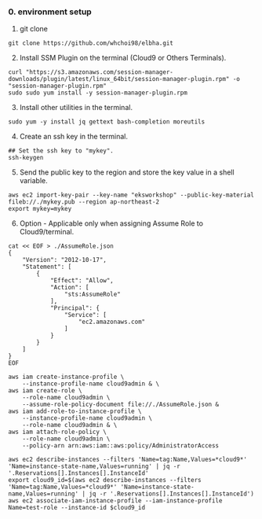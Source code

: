 ### 0. environment setup

1. git clone

```
git clone https://github.com/whchoi98/elbha.git

```

2. Install SSM Plugin on the terminal (Cloud9 or Others Terminals). 

```
curl "https://s3.amazonaws.com/session-manager-downloads/plugin/latest/linux_64bit/session-manager-plugin.rpm" -o "session-manager-plugin.rpm"
sudo sudo yum install -y session-manager-plugin.rpm

```

3. Install other utilities in the terminal.

```
sudo yum -y install jq gettext bash-completion moreutils

```

4. Create an ssh key in the terminal.

```
## Set the ssh key to "mykey".
ssh-keygen

```

5. Send the public key to the region and store the key value in a shell variable.

```
aws ec2 import-key-pair --key-name "eksworkshop" --public-key-material fileb://./mykey.pub --region ap-northeast-2
export mykey=mykey

```

6. Option - Applicable only when assigning Assume Role to Cloud9/terminal.

```
cat << EOF > ./AssumeRole.json
{
    "Version": "2012-10-17",
    "Statement": [
        {
            "Effect": "Allow",
            "Action": [
                "sts:AssumeRole"
            ],
            "Principal": {
                "Service": [
                    "ec2.amazonaws.com"
                ]
            }
        }
    ]
}
EOF

```

```
aws iam create-instance-profile \
    --instance-profile-name cloud9admin & \
aws iam create-role \
    --role-name cloud9admin \
    --assume-role-policy-document file://./AssumeRole.json &
aws iam add-role-to-instance-profile \
    --instance-profile-name cloud9admin \
    --role-name cloud9admin & \
aws iam attach-role-policy \
    --role-name cloud9admin \
    --policy-arn arn:aws:iam::aws:policy/AdministratorAccess

```

```
aws ec2 describe-instances --filters 'Name=tag:Name,Values=*cloud9*' 'Name=instance-state-name,Values=running' | jq -r '.Reservations[].Instances[].InstanceId'
export cloud9_id=$(aws ec2 describe-instances --filters 'Name=tag:Name,Values=*cloud9*' 'Name=instance-state-name,Values=running' | jq -r '.Reservations[].Instances[].InstanceId')
aws ec2 associate-iam-instance-profile --iam-instance-profile Name=test-role --instance-id $cloud9_id

```



